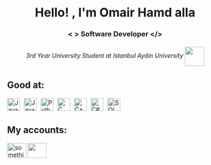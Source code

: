 <h1 align="middle">Hello! , I'm Omair Hamd alla</h1>
<h3 align="middle"> <  >   Software Developer <​/> </h3>
<h6 align="middle" > 3rd Year University Student at Istanbul Aydin University    <img align="center" src="https://upload.wikimedia.org/wikipedia/commons/thumb/4/40/Istanbul_Ayd%C4%B1n_University_logo.svg/2048px-Istanbul_Ayd%C4%B1n_University_logo.svg.png" height="45" width="45"/> </h6>

<h2 align="left">Good at:</h2>
<div>
  <img src="https://img.shields.io/badge/Java-007396?style=for-the-badge&logo=java&logoColor=white" alt="Java" height="30" style="margin-right: 5px"/>
  <img src="https://img.shields.io/badge/JavaScript-F7DF1E?style=for-the-badge&logo=javascript&logoColor=white" alt="JavaScript" height="30" style="margin-right: 5px"/>
  <img src="https://img.shields.io/badge/Python-3776AB?style=for-the-badge&logo=python&logoColor=white" alt="Python" height="30" style="margin-right: 5px"/>
  <img src="https://img.shields.io/badge/C-A8B9CC?style=for-the-badge&logo=c&logoColor=white" alt="C" height="30" style="margin-right: 5px"/>
  <img src="https://img.shields.io/badge/C++-00599C?style=for-the-badge&logo=c%2B%2B&logoColor=white" alt="C++" height="30" style="margin-right: 5px"/>
  <img src="https://img.shields.io/badge/C%23-239120?style=for-the-badge&logo=c-sharp&logoColor=white" alt="C#" height="30" style="margin-right: 5px"/>
  <img src="https://img.shields.io/badge/SQL-4479A1?style=for-the-badge&logo=sql&logoColor=white" alt="SQL" height="30" style="margin-right: 5px"/>
</div>


<h2 align="left">My accounts: </h2>
<div>
<a href="https://www.linkedin.com/in/omair-hamd-alla-844a74246" target="blank"> <img align="center" src="https://raw.githubusercontent.com/rahuldkjain/github-profile-readme-generator/master/src/images/icons/Social/linked-in-alt.svg" alt=" something" height="35" width="44" /></a>
<a href="https://www.instagram.com/omair.ha/" target="blank"> <img align="center" src="https://raw.githubusercontent.com/rahuldkjain/github-profile-readme-generator/master/src/images/icons/Social/instagram.svg" height="35" width="44"/> </a>
</div>
